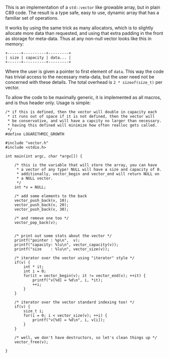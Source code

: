This is an implementation of a `std::vector` like growable array, but in plain 
C89 code. The result is a type safe, easy to use, dynamic array that has a 
familiar set of operations.

It works by using the same trick as many allocators, which is to slightly 
allocate more data than requested, and using that extra padding in the front
as storage for meta-data. Thus at any non-null vector looks like this in memory:

	+------+----------+---------+
	| size | capacity | data... |
	+------+----------+---------+

Where the user is given a pointer to first element of `data`. This way the 
code has trivial access to the necessary meta-data, but the user need not be
concerned with these details. The total overhead is `2 * sizeof(size_t)` per
vector.

To allow the code to be maximally generic, it is implemented as all macros, and
is thus header only. Usage is simple:

	/* if this is defined, then the vector will double in capacity each 
	 * it runs out of space if it is not defined, then the vector will
	 * be conservative, and will have a capcity no larger than necessary.
	 * having this defined will minimize how often realloc gets called.
	 */
	#define LOGARITHMIC_GROWTH

	#include "vector.h"
	#include <stdio.h>

	int main(int argc, char *argv[]) {

		/* this is the variable that will store the array, you can have
		 * a vector of any type! NULL will have a size and capacity of 0.
		 * additionally, vector_begin and vector_end will return NULL on
		 * a NULL vector.
		 */
		int *v = NULL;

		/* add some elements to the back
		vector_push_back(v, 10);
		vector_push_back(v, 20);
		vector_push_back(v, 30);

		/* and remove one too */
		vector_pop_back(v);


		/* print out some stats about the vector */
		printf("pointer : %p\n",  v);
		printf("capacity: %lu\n", vector_capacity(v));
		printf("size    : %lu\n", vector_size(v));

		/* iterator over the vector using "iterator" style */
		if(v) {
			int * it;
			int i = 0;
			for(it = vector_begin(v); it != vector_end(v); ++it) {
				printf("v[%d] = %d\n", i, *it);
				++i;
			}
		}
		
		/* iterator over the vector standard indexing too! */
		if(v) {
			size_t i;
			for(i = 0; i < vector_size(v); ++i) {
				printf("v[%d] = %d\n", i, v[i]);
			}
		}		

		/* well, we don't have destructors, so let's clean things up */
		vector_free(v);

	}
